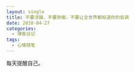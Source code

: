```yaml
---
layout: single
title: 不要浮躁，不要骄傲，不要让全世界都知道你的低调
date: 2010-04-27
categories:
  - 博客日记
tags:
  - 心情随笔
---
```


每天提醒自己。
